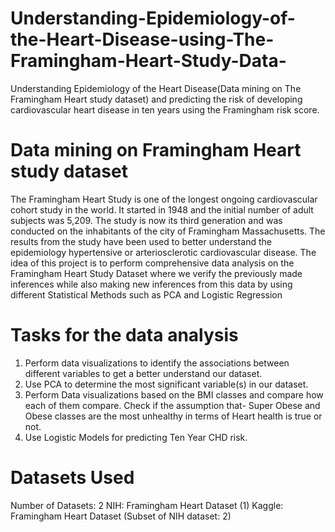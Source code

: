 
# Understanding-Epidemiology-of-the-Heart-Disease-using-The-Framingham-Heart-Study-Data-
Understanding Epidemiology of the Heart Disease(Data mining on The Framingham Heart study dataset) and predicting the risk of developing cardiovascular heart disease in ten years using the  Framingham risk score.

# Data mining on Framingham Heart study dataset
The Framingham Heart Study is one of the longest ongoing cardiovascular cohort study in the world. It started in 1948 and the initial number of adult subjects was 5,209. The study is now its third generation and was conducted on the inhabitants of the city of Framingham Massachusetts. The results from the study have been used to better understand the epidemiology hypertensive or arteriosclerotic cardiovascular disease.
The idea of this project is to perform comprehensive data analysis on the Framingham Heart Study Dataset where we verify the previously made inferences while also making new inferences from this data by using different Statistical Methods such as PCA and Logistic Regression



# Tasks for the data analysis
1.	Perform data visualizations to identify the associations between different variables to get a better understand our dataset. 
2.	Use PCA to determine the most significant variable(s) in our dataset.
3.	Perform Data visualizations based on the BMI classes and compare how each of them compare. Check if the assumption that- Super Obese and Obese classes are the most unhealthy in terms of Heart health is true or not.
4.	Use Logistic Models for predicting Ten Year CHD risk.


# Datasets Used
Number of Datasets: 2
NIH: Framingham Heart Dataset (1)
Kaggle: Framingham Heart Dataset (Subset of NIH dataset: 2)

